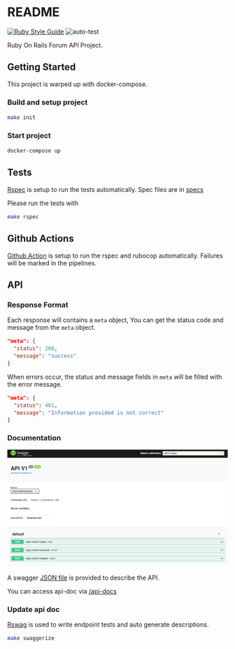# README

[![Ruby Style Guide](https://img.shields.io/badge/code_style-rubocop-brightgreen.svg)](https://github.com/rubocop/rubocop)
![auto-test](https://github.com/UoooBarry/rails-forum/actions/workflows/auto-test.yml/badge.svg)

Ruby On Rails Forum API Project.

## Getting Started

This project is warped up with docker-compose.

### Build and setup project

```bash
make init
```

### Start project

```bash
docker-compose up
```

## Tests

[Rspec](https://github.com/rspec/rspec-rails) is setup to run the tests automatically.
Spec files are in [specs](./spec/)

Please run the tests with

```bash
make rspec
```

## Github Actions

[Github Action](https://github.com/UoooBarry/rails-forum/actions) is setup to run the rspec and rubocop automatically. Failures will be marked in the pipelines.

## API

### Response Format

Each response will contains a `meta` object,
You can get the status code and message from the `meta` object.

```json
"meta": {
  "status": 200,
  "message": "success"
}
```

When errors occur, the status and message fields in `meta` will be filled with the error message.

```json
"meta": {
  "status": 401,
  "message": "Information provided is not correct"
}
```

### Documentation

![/api-docs](./docs/assets/api-doc.png)

A swagger [JSON file](swagger/v1/swagger.json) is provided to describe the API.

You can access api-doc via [/api-docs](http://localhost:3000/api-docs)

### Update api doc

[Rswag](https://github.com/rswag/rswag) is used to write endpoint tests and auto generate descriptions.

```bash
make swaggerize
```
